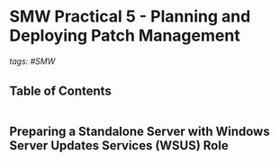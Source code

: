# SMW Practical 5 - Planning and Deploying Patch Management

###### tags: #SMW 

## Table of Contents
```toc
```

## Preparing a Standalone Server with Windows Server Updates Services (WSUS) Role
